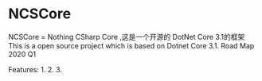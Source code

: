 # NCSCore
NCSCore = Nothing CSharp Core ,这是一个开源的 DotNet Core 3.1的框架
This is a open source project which is based on Dotnet Core 3.1.
Road Map
  2020 Q1
  
Features:
  1.
  2.
  3.
  
